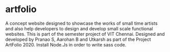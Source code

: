 # artfolio
A concept website designed to showcase the works of small time artists and also help developers to design and develop small scale functional websites.
This is part of the semester project of VIT Chennai. Designed and developed by Pranao S, Aarohan B and Utkarsh as part of the Project ArtFolio 2020.
 Install Node.Js in order to write sass code.
